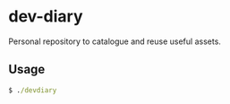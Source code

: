 # dev-diary
Personal repository to catalogue and reuse useful assets.

## Usage
``` cmd
$ ./devdiary
```